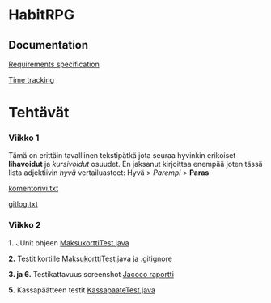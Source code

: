 # HabitRPG

## Documentation

[Requirements specification](https://github.com/stadibo/otm-harjoitustyo/blob/master/habitRPG/documentation/requirements-specification.md)

[Time tracking](https://github.com/stadibo/otm-harjoitustyo/blob/master/habitRPG/documentation/time-tracking.md)

# Tehtävät
### Viikko 1
Tämä on erittäin tavalllinen tekstipätkä jota seuraa hyvinkin erikoiset **lihavoidut** ja *kursivoidut* osuudet.
En jaksanut kirjoittaa enempää joten tässä lista adjektiivin *hyvä* vertailuasteet:
Hyvä > *Parempi* > **Paras**

[komentorivi.txt](https://github.com/stadibo/otm-harjoitustyo/blob/master/laskarit/viikko1/komentorivi.txt)

[gitlog.txt](https://github.com/stadibo/otm-harjoitustyo/blob/master/laskarit/viikko1/gitlog.txt)

### Viikko 2
**1.** JUnit ohjeen [MaksukorttiTest.java](https://github.com/stadibo/otm-harjoitustyo/blob/master/laskarit/viikko2/Maksukortti/src/test/java/MaksukorttiTest.java)

**2.** Testit kortille [MaksukorttiTest.java](https://github.com/stadibo/otm-harjoitustyo/blob/master/laskarit/viikko2/Unicafe/src/test/java/com/mycompany/unicafe/MaksukorttiTest.java) ja [.gitignore](https://github.com/stadibo/otm-harjoitustyo/blob/master/.gitignore)

**3. ja 6.** Testikattavuus screenshot [Jacoco raportti](https://github.com/stadibo/otm-harjoitustyo/blob/master/laskarit/viikko2/Testikattavuus_jacoco_screenshot.png)

**5.** Kassapäätteen testit [KassapaateTest.java](https://github.com/stadibo/otm-harjoitustyo/blob/master/laskarit/viikko2/Unicafe/src/test/java/com/mycompany/unicafe/KassapaateTest.java)
